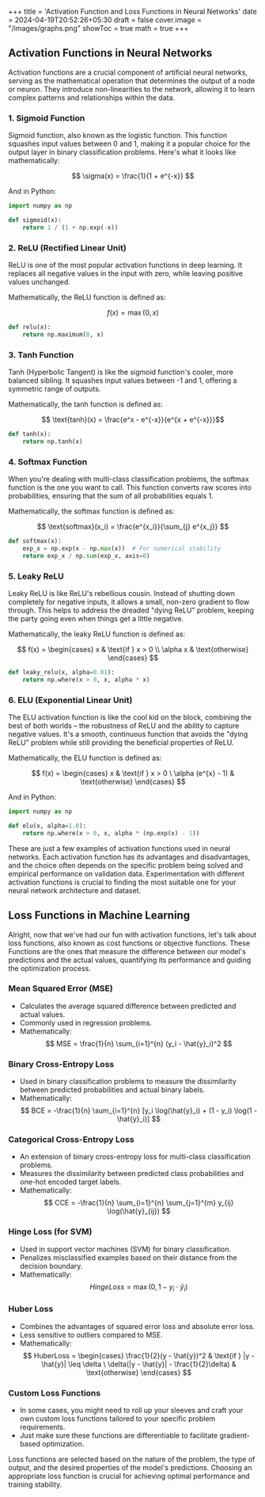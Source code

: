 +++
title = 'Activation Function and Loss Functions in Neural Networks'
date = 2024-04-19T20:52:26+05:30
draft = false
cover.image = "/images/graphs.png"
showToc = true
math = true
+++

## Activation Functions in Neural Networks

Activation functions are a crucial component of artificial neural networks, serving as the mathematical operation that determines the output of a node or neuron. They introduce non-linearities to the network, allowing it to learn complex patterns and relationships within the data. 

### 1. Sigmoid Function

Sigmoid function, also known as the logistic function. This function squashes input values between 0 and 1, making it a popular choice for the output layer in binary classification problems. Here's what it looks like mathematically:

$$ \sigma(x) = \frac{1}{1 + e^{-x}} $$

And in Python:

```python
import numpy as np

def sigmoid(x):
    return 1 / (1 + np.exp(-x))
```

### 2. ReLU (Rectified Linear Unit)

ReLU is one of the most popular activation functions in deep learning. It replaces all negative values in the input with zero, while leaving positive values unchanged.

Mathematically, the ReLU function is defined as:

$$ f(x) = \max(0, x) $$ 

```python
def relu(x):
    return np.maximum(0, x)
```

### 3. Tanh Function

Tanh (Hyperbolic Tangent) is like the sigmoid function's cooler, more balanced sibling. It squashes input values between -1 and 1, offering a symmetric range of outputs.

Mathematically, the tanh function is defined as:

$$ \text{tanh}(x) = \frac{e^x - e^{-x}}{e^{x + e^{-x}}}$$ 

```python
def tanh(x):
    return np.tanh(x)
```

### 4. Softmax Function

When you're dealing with multi-class classification problems, the softmax function is the one you want to call. This function converts raw scores into probabilities, ensuring that the sum of all probabilities equals 1.

Mathematically, the softmax function is defined as:

$$
 \text{softmax}(x_i) = \frac{e^{x_i}}{\sum_{j} e^{x_j}} 
$$

```python
def softmax(x):
    exp_x = np.exp(x - np.max(x))  # For numerical stability
    return exp_x / np.sum(exp_x, axis=0)
```

### 5. Leaky ReLU

Leaky ReLU is like ReLU's rebellious cousin. Instead of shutting down completely for negative inputs, it allows a small, non-zero gradient to flow through. This helps to address the dreaded "dying ReLU" problem, keeping the party going even when things get a little negative.

Mathematically, the leaky ReLU function is defined as:

$$ f(x) = \begin{cases} x & \text{if } x > 0 \\ \alpha x & \text{otherwise} \end{cases} 
$$


```python
def leaky_relu(x, alpha=0.01):
    return np.where(x > 0, x, alpha * x)
```
### 6. ELU (Exponential Linear Unit)

The ELU activation function is like the cool kid on the block, combining the best of both worlds – the robustness of ReLU and the ability to capture negative values. It's a smooth, continuous function that avoids the "dying ReLU" problem while still providing the beneficial properties of ReLU.

Mathematically, the ELU function is defined as:

$$ f(x) = \begin{cases} x & \text{if } x > 0 \ \alpha (e^{x} - 1) & \text{otherwise} \end{cases} $$

And in Python:

```python
import numpy as np

def elu(x, alpha=1.0):
    return np.where(x > 0, x, alpha * (np.exp(x) - 1))
```
These are just a few examples of activation functions used in neural networks. Each activation function has its advantages and disadvantages, and the choice often depends on the specific problem being solved and empirical performance on validation data. Experimentation with different activation functions is crucial to finding the most suitable one for your neural network architecture and dataset.

## Loss Functions in Machine Learning

Alright, now that we've had our fun with activation functions, let's talk about loss functions, also known as cost functions or objective functions. These Functions are the ones that measure the difference between our model's predictions and the actual values, quantifying its performance and guiding the optimization process.

### Mean Squared Error (MSE)

- Calculates the average squared difference between predicted and actual values.
- Commonly used in regression problems.
- Mathematically: $$ MSE = \frac{1}{n} \sum_{i=1}^{n} (y_i - \hat{y}_i)^2 $$

### Binary Cross-Entropy Loss

- Used in binary classification problems to measure the dissimilarity between predicted probabilities and actual binary labels.
- Mathematically: $$ BCE = -\frac{1}{n} \sum_{i=1}^{n} [y_i \log(\hat{y}_i) + (1 - y_i) \log(1 - \hat{y}_i)] $$

### Categorical Cross-Entropy Loss

- An extension of binary cross-entropy loss for multi-class classification problems.
- Measures the dissimilarity between predicted class probabilities and one-hot encoded target labels.
- Mathematically: $$ CCE = -\frac{1}{n} \sum_{i=1}^{n} \sum_{j=1}^{m} y_{ij} \log(\hat{y}_{ij}) $$

### Hinge Loss (for SVM)

- Used in support vector machines (SVM) for binary classification.
- Penalizes misclassified examples based on their distance from the decision boundary.
- Mathematically: $$ HingeLoss = \max(0, 1 - y_i \cdot \hat{y}_i) $$

### Huber Loss

- Combines the advantages of squared error loss and absolute error loss.
- Less sensitive to outliers compared to MSE.
- Mathematically: $$ HuberLoss = \begin{cases} \frac{1}{2}(y - \hat{y})^2 & \text{if } |y - \hat{y}| \leq \delta \ \delta(|y - \hat{y}| - \frac{1}{2}\delta) & \text{otherwise} \end{cases} $$

### Custom Loss Functions

- In some cases, you might need to roll up your sleeves and craft your own custom loss functions tailored to your specific problem requirements.
- Just make sure these functions are differentiable to facilitate gradient-based optimization.

Loss functions are selected based on the nature of the problem, the type of output, and the desired properties of the model's predictions. Choosing an appropriate loss function is crucial for achieving optimal performance and training stability.